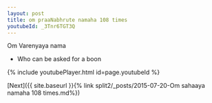 ```yaml
---
layout: post
title: om praaNabhrute namaha 108 times
youtubeId: _3Tnr6TGT3Q
---
```

 
 
Om Varenyaya nama 
 
 -  Who can be asked for a boon 
 
  
 
  
 
 
 
 
 
 


{% include youtubePlayer.html id=page.youtubeId %}
 
[Next]({{ site.baseurl }}{% link  split2/_posts/2015-07-20-Om sahaaya namaha 108 times.md%})
 
